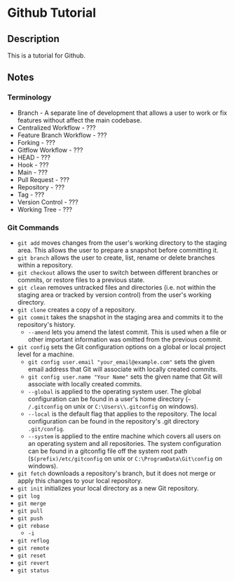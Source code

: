 # Github Tutorial

## Description

This is a tutorial for Github.

## Notes

### Terminology

- Branch - A separate line of development that allows a user to work or fix features without affect the main codebase.
- Centralized Workflow - ???
- Feature Branch Workflow - ???
- Forking - ???
- Gitflow Workflow - ???
- HEAD - ???
- Hook - ???
- Main - ???
- Pull Request - ???
- Repository - ???
- Tag - ???
- Version Control - ???
- Working Tree - ???

### Git Commands

- `git add` moves changes from the user's working directory to the staging area. This allows the user to prepare a snapshot before committing it.
- `git branch` allows the user to create, list, rename or delete branches within a repository.
- `git checkout` allows the user to switch between different branches or commits, or restore files to a previous state.
- `git clean` removes untracked files and directories (i.e. not within the staging area or tracked by version control) from the user's working directory.
- `git clone` creates a copy of a repository.
- `git commit` takes the snapshot in the staging area and commits it to the repository's history.
  - `--amend` lets you amend the latest commit. This is used when a file or other important information was omitted from the previous commit.
- `git config` sets the Git configuration options on a global or local project level for a machine.
  - `git config user.email "your_email@example.com"` sets the given email address that Git will associate with locally created commits.
  - `git config user.name "Your Name"` sets the given name that Git will associate with locally created commits.
  - `--global` is applied to the operating system user. The global configuration can be found in a user's home directory (`~ /.gitconfig` on unix or `C:\Users\\.gitconfig` on windows).
  - `--local` is the default flag that applies to the repository. The local configuration can be found in the repository's .git directory `.git/config`.
  - `--system` is applied to the entire machine which covers all users on an operating system and all repositories. The system configuration can be found in a gitconfig file off the system root path (`$(prefix)/etc/gitconfig` on unix or `C:\ProgramData\Git\config` on windows).
- `git fetch` downloads a repository's branch, but it does not merge or apply this changes to your local repository.
- `git init` initializes your local directory as a new Git repository.
- `git log`
- `git merge`
- `git pull`
- `git push`
- `git rebase`
  - `-i`
- `git reflog`
- `git remote`
- `git reset`
- `git revert`
- `git status`
